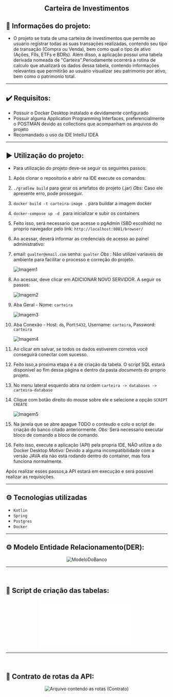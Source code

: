 <div align="center">
  
 ## Carteira de Investimentos
  
</div>

## 📁 Informações do projeto:

- O projeto se trata de uma carteira de investimentos que permite ao usuario registrar todas as suas transações realizadas, contendo seu tipo de transação (Compra ou Venda), bem como qual o tipo de ativo (Ações, FIIs, ETFs e BDRs). Além disso, a aplicação possui uma tabela derivada nomeada de "Carteira".Periodamente ocorrerá a rotina de calculo que atualizará os dados dessa tabela, contendo informações relevantes que permitirão ao usuário visualizar seu patrimonio por ativo, bem como o patrimonio total.
  
<hr>

## ✔️ Requisitos:
- Possuir o Docker Desktop instalado e devidamente configurado
- Possuir alguma Application Programming Interfaces, preferencialmente o POSTMAN devido as collections que acompanham os arquivos do projeto
- Recomandado o uso da IDE IntelliJ IDEA

<hr>

## ▶️ Utilização do projeto:

- Para utilização do projeto deve-se seguir os seguintes passos:

1. Após clonar o repositorio e abrir na IDE execute os comandos:

2.  `./gradlew build` para gerar os artefatos do projeto (.jar)
*Obs:* Caso ele apresente erro, pode prosseguir.

3. `docker build -t carteira-image .` para buildar a imagem docker 

4. `docker-compose up -d ` para inicializar e subir os containers

5. Feito isso, será necessario que acesse o pgAdmin (SBD escolhido) no proprio navegador pelo link: `http://localhost:8081/browser/`

6. Ao acessar, deverá informar as credenciais de acesso ao painel administrativo:

7. email: `gualter@email.com` senha: `gualter` 
 *Obs* : Não utilizei variaveis de ambiente para facilitar o processo e correção do projeto.

    ![Imagem1](./documents/instrucoes/image1.png)

8. Ao acessar, deve clicar em ADICIONAR NOVO SERVIDOR. A seguir os passos:

    ![Imagem2](./documents/instrucoes/image2.png)

9. Aba Geral - Nome: `carteira`

    ![Imagem3](./documents/instrucoes/image3.png)

10. Aba Conexão - Host: `db`, Port:`5432`, Username: `carteira`, Password: `carteira`

    ![Imagem4](./documents/instrucoes/image4.png)

11. Ao clicar em salvar, se todos os dados estiverem corretos você conseguirá conectar com sucesso.

12. Feito isso,a proxima etapa é a de criação da tabela. O script SQL estará disponivel ao fim dessa página e dentro da pasta *documents* do proprio projeto.

13. No menu lateral esquerdo abra na ordem `carteira -> databases -> carteira-database`

14. Clique com botão direito do mouse sobre ele e selecione a opção `SCRIPT CREATE`

    ![Imagem5](./documents/instrucoes/image5.png)

15. Na janela que se abre apague TODO o conteudo e colo o script de criação do banco citado anteriormente. 
*Obs:* Será necessario executar bloco de comando a bloco de comando.

16. Feito isso, execute a aplicação (API) pela propria IDE, NÃO utilize a do Docker Desktop
*Motivo:* Devido a alguma incompatibilidade com a versão JAVA ela não está rodando dentro do container, mas fora funciona normalmente.

Após realizar esses passos,a API estará em execução e será possivel realizar as requisições.

<hr>

## ⚙️ Tecnologias utilizadas

- `Kotlin`
- `Spring`
- `Postgres`
- `Docker`

<hr>

## ⚙️ Modelo Entidade Relacionamento(DER):

<div align="center">
  
![ModeloDoBanco](./documents/der/MySQLModel%20-%20ProjetoPatico.png)

</div>
<hr>
<br>

## 💾 Script de criação das tabelas:

<div align="center">
  
![SCRIPT SQL](./documents/script/MySQLModel%20-%20ProjetoPatico.txt)


</div>

<hr>
<br>

## 🧭 Contrato de rotas da API:

<div align="center">
  
![Arquivo contendo as rotas (Contrato)](./documents/der/MySQLModel%20-%20ProjetoPatico.mwb)

</div>






